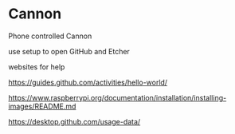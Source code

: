 # Cannon
Phone controlled Cannon


use setup to open GitHub and Etcher


websites for help


https://guides.github.com/activities/hello-world/

https://www.raspberrypi.org/documentation/installation/installing-images/README.md

https://desktop.github.com/usage-data/
